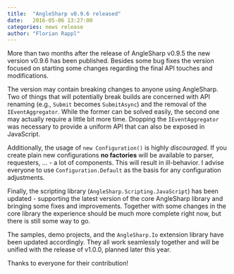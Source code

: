 ```yaml
---
title:  "AngleSharp v0.9.6 released"
date:   2016-05-06 13:27:00
categories: news release
author: "Florian Rappl"
---
```

More than two months after the release of AngleSharp v0.9.5 the new version v0.9.6 has been published. Besides some bug fixes the version focused on starting some changes regarding the final API touches and modifications.

The version may contain breaking changes to anyone using AngleSharp. Two of things that will potentially break builds are concerned with API renaming (e.g., `Submit` becomes `SubmitAsync`) and the removal of the `IEventAggregator`. While the former can be solved easily, the second one may actually require a little bit more time. Dropping the `IEventAggregator` was necessary to provide a uniform API that can also be exposed in JavaScript.

Additionally, the usage of `new Configuration()` is highly *discouraged*. If you create plain new configurations **no factories** will be available to parser, requesters, ... - a lot of components. This will result in ill-behavior. I advise everyone to use `Configuration.Default` as the basis for any configuration adjustments.

Finally, the scripting library (`AngleSharp.Scripting.JavaScript`) has been updated - supporting the latest version of the core AngleSharp library and bringing some fixes and improvements. Together with some changes in the core library the experience should be much more complete right now, but there is still some way to go.

The samples, demo projects, and the `AngleSharp.Io` extension library have been updated accordingly. They all work seamlessly together and will be unified with the release of v1.0.0, planned later this year.

Thanks to everyone for their contribution!